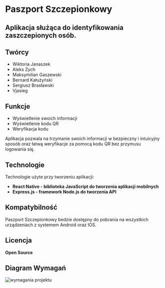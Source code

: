# Paszport Szczepionkowy
## Aplikacja służąca do identyfikowania zaszczepionych osób.
## Twórcy
- Wiktoria Janaszek
- Aleks Zych
- Maksymilian Gaszewski
- Bernard Kałużyński
- Sergiusz Brasławski
- Vjasieg
## Funkcje 

- Wyświetlenie swoich informacji
- Wyświetlenie kodu QR
- Weryfikacja kodu


Aplikacja pozwala na trzymanie swoich informacji w bezpieczny
i intuicyjny sposób oraz łatwą weryfikacje za pomocą kodu QR
bez przymusu logowania się.

## Technologie

Technologie użyte przy tworzeniu aplikacji:

- **React Native - biblioteka JavaScript do tworzenia aplikacji mobilnych**
- **Express.js - framework Node.js do tworzenia API**




## Kompatybilność

Paszport Szczepionkowy bedzie dostępny do pobrania na
wszystkich urządzeniach z systemem Android oraz IOS.

## Licencja
  **Open Source**

## Diagram Wymagań
    
![wymagania projektu](https://github.com/PaszportSzczepionkowy/informacje/blob/main/Diagram%20wymaga%C5%84.png?raw=true)
